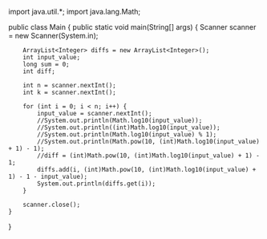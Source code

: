 import java.util.*;
import java.lang.Math;

public class Main
{
	public static void main(String[] args) {
		Scanner scanner = new Scanner(System.in);
		
		ArrayList<Integer> diffs = new ArrayList<Integer>();
		int input_value;
		long sum = 0;
		int diff;
		
		int n = scanner.nextInt();
		int k = scanner.nextInt();
		
		for (int i = 0; i < n; i++) {
		    input_value = scanner.nextInt();
		    //System.out.println(Math.log10(input_value));
		    //System.out.println((int)Math.log10(input_value));
		    //System.out.println(Math.log10(input_value) % 1);
		    //System.out.println(Math.pow(10, (int)Math.log10(input_value) + 1) - 1);
		    //diff = (int)Math.pow(10, (int)Math.log10(input_value) + 1) - 1;
		    diffs.add(i, (int)Math.pow(10, (int)Math.log10(input_value) + 1) - 1 - input_value);
		    System.out.println(diffs.get(i));
		}
		
		scanner.close();
	}
}
